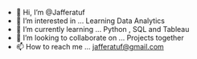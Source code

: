 - 👋 Hi, I’m @Jafferatuf
- 👀 I’m interested in ... Learning Data Analytics 
- 🌱 I’m currently learning ... Python , SQL and Tableau 
- 💞️ I’m looking to collaborate on ... Projects together 
- 📫 How to reach me ... jafferatuf@gmail.com

<!---
Jafferatuf/Jafferatuf is a ✨ special ✨ repository because its `README.md` (this file) appears on your GitHub profile.
You can click the Preview link to take a look at your changes.
--->
